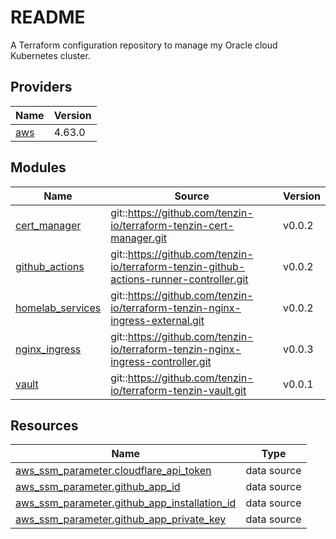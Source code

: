 # README
A Terraform configuration repository to manage my Oracle cloud Kubernetes cluster.

<!-- BEGIN_TF_DOCS -->


## Providers

| Name | Version |
|------|---------|
| <a name="provider_aws"></a> [aws](#provider\_aws) | 4.63.0 |

## Modules

| Name | Source | Version |
|------|--------|---------|
| <a name="module_cert_manager"></a> [cert\_manager](#module\_cert\_manager) | git::https://github.com/tenzin-io/terraform-tenzin-cert-manager.git | v0.0.2 |
| <a name="module_github_actions"></a> [github\_actions](#module\_github\_actions) | git::https://github.com/tenzin-io/terraform-tenzin-github-actions-runner-controller.git | v0.0.2 |
| <a name="module_homelab_services"></a> [homelab\_services](#module\_homelab\_services) | git::https://github.com/tenzin-io/terraform-tenzin-nginx-ingress-external.git | v0.0.2 |
| <a name="module_nginx_ingress"></a> [nginx\_ingress](#module\_nginx\_ingress) | git::https://github.com/tenzin-io/terraform-tenzin-nginx-ingress-controller.git | v0.0.3 |
| <a name="module_vault"></a> [vault](#module\_vault) | git::https://github.com/tenzin-io/terraform-tenzin-vault.git | v0.0.1 |

## Resources

| Name | Type |
|------|------|
| [aws_ssm_parameter.cloudflare_api_token](https://registry.terraform.io/providers/hashicorp/aws/latest/docs/data-sources/ssm_parameter) | data source |
| [aws_ssm_parameter.github_app_id](https://registry.terraform.io/providers/hashicorp/aws/latest/docs/data-sources/ssm_parameter) | data source |
| [aws_ssm_parameter.github_app_installation_id](https://registry.terraform.io/providers/hashicorp/aws/latest/docs/data-sources/ssm_parameter) | data source |
| [aws_ssm_parameter.github_app_private_key](https://registry.terraform.io/providers/hashicorp/aws/latest/docs/data-sources/ssm_parameter) | data source |
<!-- END_TF_DOCS -->
